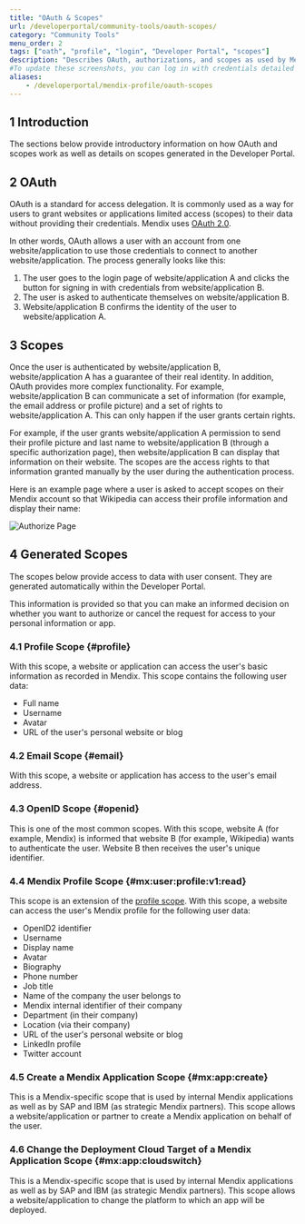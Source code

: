 ```yaml
---
title: "OAuth & Scopes"
url: /developerportal/community-tools/oauth-scopes/
category: "Community Tools"
menu_order: 2
tags: ["oath", "profile", "login", "Developer Portal", "scopes"]  
description: "Describes OAuth, authorizations, and scopes as used by Mendix."
#To update these screenshots, you can log in with credentials detailed in How to Update Screenshots Using Team Apps.
aliases:
    - /developerportal/mendix-profile/oauth-scopes
---
```


## 1 Introduction

The sections below provide introductory information on how OAuth and scopes work as well as details on scopes generated in the Developer Portal.

## 2 OAuth

OAuth is a standard for access delegation. It is commonly used as a way for users to grant websites or applications limited access (scopes) to their data without providing their credentials. Mendix uses [OAuth 2.0](https://oauth.net/2/).

In other words, OAuth allows a user with an account from one website/application to use those credentials to connect to another website/application. The process generally looks like this:

1. The user goes to the login page of website/application A and clicks the button for signing in with credentials from website/application B.
2. The user is asked to authenticate themselves on website/application B.
3. Website/application B confirms the identity of the user to website/application A.

## 3 Scopes

Once the user is authenticated by website/application B, website/application A has a guarantee of their real identity. In addition, OAuth provides more complex functionality. For example, website/application B can communicate a set of information (for example, the email address or profile picture) and a set of rights to website/application A. This can only happen if the user grants certain rights.

For example, if the user grants website/application A permission to send their profile picture and last name to website/application B (through a specific authorization page), then website/application B can display that information on their website. The scopes are the access rights to that information granted manually by the user during the authentication process.

Here is an example page where a user is asked to accept scopes on their Mendix account so that Wikipedia can access their profile information and display their name:

![Authorize Page](/attachments/developerportal/community-tools//oauth-scopes/authorize_page.png) 

## 4 Generated Scopes

The scopes below provide access to data with user consent. They are generated automatically within the Developer Portal.

This information is provided so that you can make an informed decision on whether you want to authorize or cancel the request for access to your personal information or app.

### 4.1 Profile Scope {#profile}

With this scope, a website or application can access the user's basic  information as recorded in Mendix. This scope contains the following user data:

* Full name
* Username
* Avatar
* URL of the user's personal website or blog

### 4.2 Email Scope {#email}

With this scope, a website or application has access to the user's email address.

### 4.3 OpenID Scope {#openid}

This is one of the most common scopes. With this scope, website A (for example, Mendix) is informed that website B (for example, Wikipedia) wants to authenticate the user. Website B then receives the user's unique identifier.

### 4.4 Mendix Profile Scope {#mx:user:profile:v1:read}

This scope is an extension of the [profile scope](#profile). With this scope, a website can access the user's Mendix profile for the following user data:

* OpenID2 identifier
* Username
* Display name
* Avatar
* Biography
* Phone number
* Job title
* Name of the company the user belongs to
* Mendix internal identifier of their company
* Department (in their company)
* Location (via their company)
* URL of the user's personal website or blog
* LinkedIn profile
* Twitter account

### 4.5 Create a Mendix Application Scope {#mx:app:create}

This is a Mendix-specific scope that is used by internal Mendix applications as well as by SAP and IBM (as strategic Mendix partners). This scope allows a website/application or partner to create a Mendix application on behalf of the user.

### 4.6 Change the Deployment Cloud Target of a Mendix Application Scope {#mx:app:cloudswitch}

This is a Mendix-specific scope that is used by internal Mendix applications as well as by SAP and IBM (as strategic Mendix partners). This scope allows a website/application to change the platform to which an app will be deployed.
